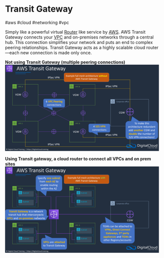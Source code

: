 # Transit Gateway
#aws #cloud #networking #vpc 

Simply like a powerful virtual [Router](Router) like service by [AWS](Cloud%20Computing/AWS/AWS.md).
AWS Transit Gateway connects your [VPC](Cloud%20Computing/AWS/Networking/VPC.md) and on-premises networks through a central hub. This connection simplifies your network and puts an end to complex peering relationships. Transit Gateway acts as a highly scalable cloud router—each new connection is made only once.


**Not using Transit Gateway (multiple peering connections)**
![](Attachments/Pasted%20image%2020230311220920.png)

**Using Transit gateway, a cloud router to connect all VPCs and on prem sites**
![](Attachments/Pasted%20image%2020230311221029.png)

